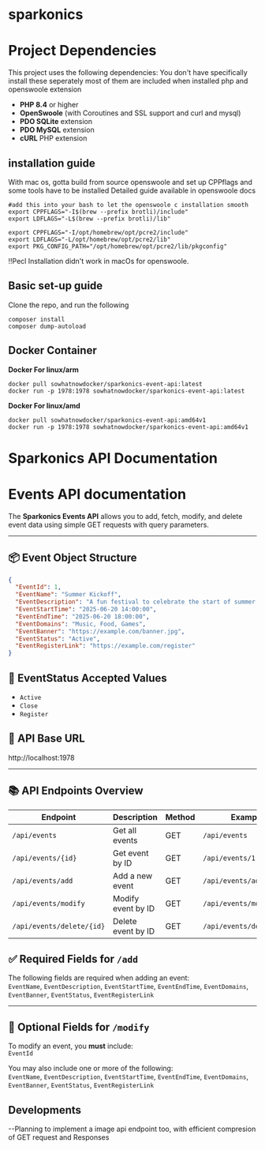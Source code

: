 # sparkonics


# Project Dependencies

This project uses the following dependencies:
You don't have specifically install these seperately most of them are included when installed php and openswoole extension
- **PHP 8.4** or higher
- **OpenSwoole** (with Coroutines and SSL support and curl and mysql)
- **PDO SQLite** extension
- **PDO MySQL** extension
- **cURL** PHP extension
## installation guide
With mac os, gotta build from source openswoole and set up CPPflags and some tools have to be installed
Detailed guide available in openswoole docs
```
#add this into your bash to let the openswoole c installation smooth
export CPPFLAGS="-I$(brew --prefix brotli)/include"
export LDFLAGS="-L$(brew --prefix brotli)/lib"

export CPPFLAGS="-I/opt/homebrew/opt/pcre2/include"
export LDFLAGS="-L/opt/homebrew/opt/pcre2/lib"
export PKG_CONFIG_PATH="/opt/homebrew/opt/pcre2/lib/pkgconfig"

```
‼️Pecl Installation didn't work in macOs for openswoole.

## Basic set-up guide
Clone the repo,
and run the following
```
composer install
composer dump-autoload 
```

## Docker Container 

 **Docker For linux/arm**
```
docker pull sowhatnowdocker/sparkonics-event-api:latest 
docker run -p 1978:1978 sowhatnowdocker/sparkonics-event-api:latest
```
 **Docker For linux/amd**
```
docker pull sowhatnowdocker/sparkonics-event-api:amd64v1
docker run -p 1978:1978 sowhatnowdocker/sparkonics-event-api:amd64v1
```

#  Sparkonics API Documentation

# Events API documentation
The **Sparkonics Events API** allows you to add, fetch, modify, and delete event data using simple GET requests with query parameters.

---

## 📦 Event Object Structure

```json
{
  "EventId": 1,
  "EventName": "Summer Kickoff",
  "EventDescription": "A fun festival to celebrate the start of summer with music, food, and games.",
  "EventStartTime": "2025-06-20 14:00:00",
  "EventEndTime": "2025-06-20 18:00:00",
  "EventDomains": "Music, Food, Games",
  "EventBanner": "https://example.com/banner.jpg",
  "EventStatus": "Active",
  "EventRegisterLink": "https://example.com/register"
}
```
## 🎯 EventStatus Accepted Values

- `Active`
- `Close`
- `Register`

## 🔗 API Base URL

http://localhost:1978

---

## 📚 API Endpoints Overview

| Endpoint                  | Description        | Method | Example                        |
|---------------------------|--------------------|--------|--------------------------------|
| `/api/events`             | Get all events     | GET    | `/api/events`                  |
| `/api/events/{id}`        | Get event by ID    | GET    | `/api/events/1`                |
| `/api/events/add`         | Add a new event    | GET    | `/api/events/add?...`          |
| `/api/events/modify`      | Modify event by ID | GET    | `/api/events/modify?...`       |
| `/api/events/delete/{id}` | Delete event by ID | GET    | `/api/events/delete/1`         |

## ✅ Required Fields for `/add`

The following fields are required when adding an event:  
`EventName`, `EventDescription`, `EventStartTime`, `EventEndTime`, `EventDomains`, `EventBanner`, `EventStatus`, `EventRegisterLink`

---

## 🔧 Optional Fields for `/modify`

To modify an event, you **must** include:  
`EventId`

You may also include one or more of the following:  
`EventName`, `EventDescription`, `EventStartTime`, `EventEndTime`, `EventDomains`, `EventBanner`, `EventStatus`, `EventRegisterLink`

## Developments

--Planning to implement a image api endpoint too, with efficient compresion of GET request and Responses




